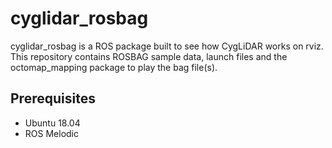 # cyglidar_rosbag
cyglidar_rosbag is a ROS package built to see how CygLiDAR works on rviz.
This repository contains ROSBAG sample data, launch files and the octomap_mapping package to play the bag file(s).

## Prerequisites
- Ubuntu 18.04
- ROS Melodic
